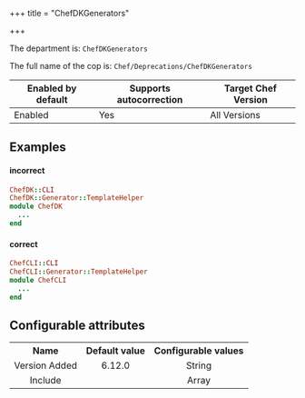 +++
title = "ChefDKGenerators"

+++

<!-- This content is automatically generated. See https://github.com/chef/chef-web-docs/blob/main/generated/README.md -->

The department is: `ChefDKGenerators`

The full name of the cop is: `Chef/Deprecations/ChefDKGenerators`

| Enabled by default | Supports autocorrection | Target Chef Version |
| --- | --- | --- |
| Enabled | Yes | All Versions |

## Examples


#### incorrect

```ruby
ChefDK::CLI
ChefDK::Generator::TemplateHelper
module ChefDK
  ...
end
```

#### correct

```ruby
ChefCLI::CLI
ChefCLI::Generator::TemplateHelper
module ChefCLI
  ...
end
```

## Configurable attributes

<table>
<tbody><tr>
<th>Name</th>
<th>Default value</th>
<th>Configurable values</th>
</tr>
<tr>
<td style="text-align:center">Version Added</td>
<td style="text-align:center">6.12.0</td>
<td style="text-align:center">String</td>
</tr>
<tr><td style="text-align:center">Include</td>
<td style="text-align:center"><ul>
</ul>
</td>
<td style="text-align:center">Array</td>
</tr></tbody></table>
